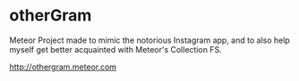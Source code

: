 # otherGram
Meteor Project made to mimic the notorious Instagram app, and to also help myself get better acquainted with Meteor's Collection FS.

http://othergram.meteor.com

